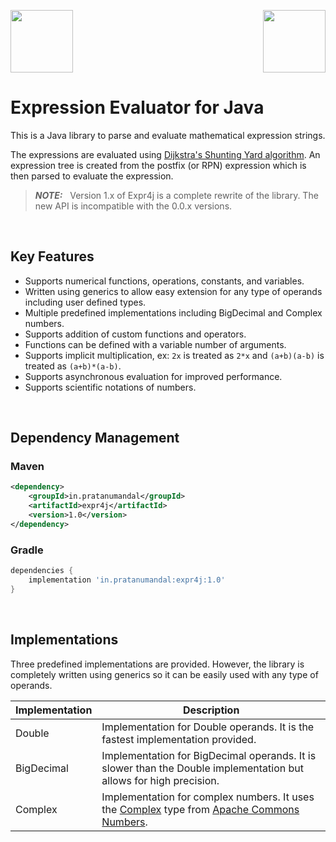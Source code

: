 <p>
    <img src="https://raw.githubusercontent.com/prat-man/expr4j/dev/images/expr4j.png" height="100px">
    <img src="https://raw.githubusercontent.com/prat-man/expr4j/dev/images/java.png" height="100px" align="right">
</p>

# Expression Evaluator for Java
This is a Java library to parse and evaluate mathematical expression strings.

The expressions are evaluated using [Dijkstra's Shunting Yard algorithm](https://en.wikipedia.org/wiki/Shunting-yard_algorithm). An expression tree is created from the postfix (or RPN) expression which is then parsed to evaluate the expression.

> **_NOTE:_** &nbsp; Version 1.x of Expr4j is a complete rewrite of the library. The new API is incompatible with the 0.0.x versions.

<br/>

## Key Features
- Supports numerical functions, operations, constants, and variables.
- Written using generics to allow easy extension for any type of operands including user defined types.
- Multiple predefined implementations including BigDecimal and Complex numbers.
- Supports addition of custom functions and operators.
- Functions can be defined with a variable number of arguments.
- Supports implicit multiplication, ex: `2x` is treated as `2*x` and `(a+b)(a-b)` is treated as `(a+b)*(a-b)`.
- Supports asynchronous evaluation for improved performance.
- Supports scientific notations of numbers.

<br/>

## Dependency Management

### Maven
```xml
<dependency>
    <groupId>in.pratanumandal</groupId>
    <artifactId>expr4j</artifactId>
    <version>1.0</version>
</dependency>
```

### Gradle
```gradle
dependencies {
    implementation 'in.pratanumandal:expr4j:1.0'
}
```

<br/>

## Implementations
Three predefined implementations are provided. However, the library is completely written using generics so it can be easily used with any type of operands.

| Implementation | Description                                                                                                                                                                                                                                                                                                           |
|----------------|-----------------------------------------------------------------------------------------------------------------------------------------------------------------------------------------------------------------------------------------------------------------------------------------------------------------------|
| Double         | Implementation for Double operands. It is the fastest implementation provided.                                                                                                                                                                                                                                        |
| BigDecimal     | Implementation for BigDecimal operands. It is slower than the Double implementation but allows for high precision.                                                                                                                                                                                                    |
| Complex        | Implementation for complex numbers. It uses the [Complex](https://commons.apache.org/proper/commons-numbers/commons-numbers-complex/javadocs/api-1.1/org/apache/commons/numbers/complex/Complex.html) type from [Apache Commons Numbers](https://commons.apache.org/proper/commons-numbers/commons-numbers-complex/). |
